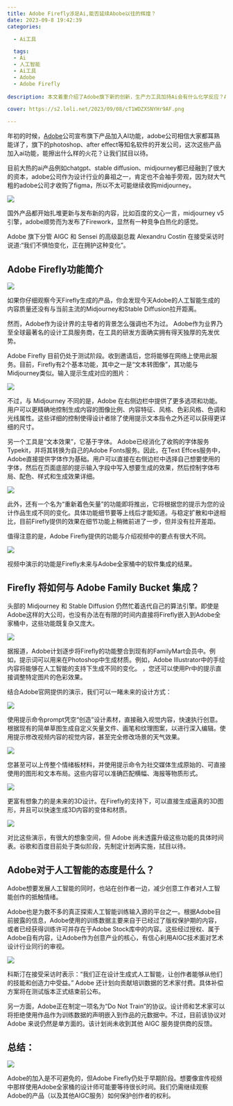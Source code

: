 ```yaml
---
title: Adobe Firefly涉足Ai,能否延续Abobe以往的辉煌？
date: 2023-09-8 19:42:39
categories:

  - Ai工具

  tags:
  - Ai
  - 人工智能
  - Ai工具
  - Adobe
  - Adobe Firefly
  
description: 本文着重介绍了Adobe旗下新的创新，生产力工具加持Ai会有什么化学反应？AIGC的竞争是否进入白热化阶段？

cover: https://s2.loli.net/2023/09/08/cT1WDZXSNYHr9AF.png

---
```


年初的时候，[Adobe](https://www.adobe.com/)公司宣布旗下产品加入AI功能，adobe公司相信大家都耳熟能详了，旗下的photoshop、after effect等知名软件的开发公司，这次这些产品加入ai功能，能擦出什么样的火花？让我们拭目以待。

目前大热的ai产品例如chatgpt、stable diffusion、midjourney都已经融到了很大的资本，adobe公司作为设计行业的鼻祖之一，肯定也不会袖手旁观，因为财大气粗的adobe公司才收购了figma，所以不太可能继续收购midjourney。

![](https://s2.loli.net/2023/09/08/iS9WKHxtugpUFh7.png)

国外产品都开始扎堆更新与发布新的内容，比如百度的文心一言，midjourney v5引擎，adobe顺势而为发布了Firework，显然有一种竞争白热化的感觉。

Adobe 旗下分管 AIGC 和 Sensei 的高级副总裁 Alexandru Costin 在接受采访时说道:“我们不惧怕变化，正在拥护这种变化”。

## Adobe Firefly功能简介

![](https://s2.loli.net/2023/09/08/JDsw2ClbT9MkjNt.jpg)

如果你仔细观察今天Firefly生成的产品，你会发现今天Adobe的人工智能生成的内容质量还没有与当前主流的Midjourney和Stable Diffusion拉开距离。

然而，Adobe作为设计界的主导者的背景怎么强调也不为过。 Adobe作为业界乃至全球最著名的设计工具服务商，在工具的研发方面确实拥有得天独厚的先发优势。

Adobe Firefly 目前仍处于测试阶段。收到邀请后，您将能够在网络上使用此服务。目前，Firefly有2个基本功能，其中之一是“文本转图像”，其功能与Midjourney类似。输入提示生成对应的图片：

![](https://s2.loli.net/2023/09/08/BvzsZVJhOoKlHcW.png)

不过，与 Midjourney 不同的是，Adobe 在右侧边栏中提供了更多选项和功能。用户可以更精确地控制生成内容的图像比例、内容特征、风格、色彩风格、色调和光线属性。这些详细的控制使得设计者除了使用提示文本指令之外还可以获得更详细的尺寸。

另一个工具是“文本效果”，它基于字体。 Adobe已经消化了收购的字体服务Typekit，并将其转换为自己的Adobe Fonts服务。因此，在Text Effces服务中，Adobe直接提供字体作为基础。用户可以直接在右侧边栏中选择自己想要使用的字体，然后在页面底部的提示输入字段中写入想要生成的效果，然后控制字体布局、配色、样式和生成效果详细。

![](https://s2.loli.net/2023/09/08/fs3QqLb6AaZp1TJ.png)

此外，还有一个名为“重新着色矢量”的功能即将推出，它将根据您的提示为您的设计作品生成不同的变化。具体功能细节要等上线后才能知道。与稳定扩散和中途相比，目前Firefly提供的效果在细节功能上稍微前进了一步，但并没有拉开差距。

值得注意的是，Adobe Firefly提供的功能与介绍视频中的要点有很大不同。

![](https://s2.loli.net/2023/09/08/53UkcavtGPl6qIe.png)

视频中演示的功能是Firefly未来与Adobe全家桶中的软件集成的结果。

## Firefly 将如何与 Adobe Family Bucket 集成？

头部的 Midjourney 和 Stable Diffusion 仍然忙着迭代自己的算法引擎。即使是Adobe这样的大公司，也没有办法在有限的时间内直接将Firefly嵌入到Adobe全家桶中，这些功能既复杂又庞大。

![](https://s2.loli.net/2023/09/08/A8fdPzHSbK2qsle.png)

据报道，Adobe计划逐步将Firefly的功能整合到现有的FamilyMart会员中。例如，提示词可以用来在Photoshop中生成材质。例如，Adobe Illustrator中的手绘内容将能够在人工智能的支持下生成不同的变化。 ，您还可以使用Pr中的提示直接调整特定图片的色彩效果。

结合Adobe官网提供的演示，我们可以一睹未来的设计方式：

![](https://s2.loli.net/2023/09/08/u7Tom5hlx4PHLVc.png)

使用提示命令prompt凭空“创造”设计素材，直接融入视觉内容，快速执行创意。根据现有的简单草图生成自定义矢量文件、画笔和纹理图案，以进行深入编辑。使用提示修改视频内容的视觉内容，甚至完全修改场景的天气效果。

![](https://s2.loli.net/2023/09/08/RJZ9pTMns8u1Ovo.png)

您甚至可以上传整个情绪板材料，并使用提示命令为社交媒体生成原始的、可直接使用的图形和文本布局。这些内容可以准确匹配横幅、海报等物质形式。

![](https://s2.loli.net/2023/09/08/pFD9OHek6RKvdta.png)

更富有想象力的是未来的3D设计。在Firefly的支持下，可以直接生成逼真的3D图形，并且可以快速生成3D内容的变体和材质。

![](https://s2.loli.net/2023/09/08/63jfCVaSG574Dn2.png)

对比这些演示，有很大的想象空间，但 Adobe 尚未透露升级这些功能的具体时间表。谷歌和百度目前处于类似阶段，先制定计划再实施，拭目以待。

## Adobe对于人工智能的态度是什么？

Adobe想要发展人工智能的同时，也站在创作者一边，减少创意工作者对人工智能创作的抵触情绪。

Adobe也是为数不多的真正探索人工智能训练输入源的平台之一。根据Adobe目前披露的信息，Adobe使用的训练数据主要来自于已经过了版权保护期的内容，或者已经获得训练许可并存在于Adobe Stock库中的内容。这些经过授权、属于Adobe自有内容，让Adobe作为创意产业的核心，有信心利用AIGC技术面对艺术设计行业同行的审视。

![](https://s2.loli.net/2023/09/08/1d954MtWVBo6CRE.png)

科斯汀在接受采访时表示：“我们正在设计生成式人工智能，让创作者能够从他们的技能和创造力中受益。”
Adobe 还计划向贡献培训数据的艺术家付费。具体补偿方案将在测试版本正式结束前公布。

另一方面，Adobe正在制定一项名为“Do Not Train”的协议。设计师和艺术家可以将拒绝使用作品作为训练数据的声明嵌入到作品的元数据中。不过，目前该协议对 Adobe 来说仍然是单方面的。该计划尚未收到其他 AIGC 服务提供商的反馈。

## 总结：

![](https://s2.loli.net/2023/09/08/cT1WDZXSNYHr9AF.png)

Adobe的加入是不可避免的，但Adobe Firefly仍处于早期阶段。想要像宣传视频中那样使用Adobe全家桶的设计师可能要等待很长时间。我们仍需继续观察Adobe的产品（以及其他AIGC服务）如何保护创作者的权利。




